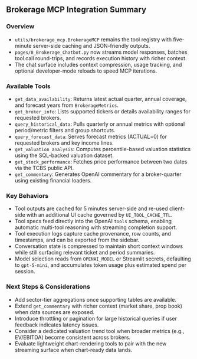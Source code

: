 ## Brokerage MCP Integration Summary

### Overview
- `utils/brokerage_mcp.BrokerageMCP` remains the tool registry with five-minute server-side caching and JSON-friendly outputs.
- `pages/8_Brokerage_Chatbot.py` now streams model responses, batches tool call round-trips, and records execution history with richer context.
- The chat surface includes context compression, usage tracking, and optional developer-mode reloads to speed MCP iterations.

### Available Tools
- `get_data_availability`: Returns latest actual quarter, annual coverage, and forecast years from `BrokerageMetrics`.
- `get_broker_info`: Lists supported tickers or details availability ranges for requested brokers.
- `query_historical_data`: Pulls quarterly or annual metrics with optional period/metric filters and group shortcuts.
- `query_forecast_data`: Serves forecast metrics (ACTUAL=0) for requested brokers and key income lines.
- `get_valuation_analysis`: Computes percentile-based valuation statistics using the SQL-backed valuation dataset.
- `get_stock_performance`: Fetches price performance between two dates via the TCBS public API.
- `get_commentary`: Generates OpenAI commentary for a broker-quarter using existing financial loaders.

### Key Behaviors
- Tool outputs are cached for 5 minutes server-side and re-used client-side with an additional UI cache governed by `UI_TOOL_CACHE_TTL`.
- Tool specs feed directly into the OpenAI `tools` schema, enabling automatic multi-tool reasoning with streaming completion support.
- Tool execution logs capture cache provenance, row counts, and timestamps, and can be exported from the sidebar.
- Conversation state is compressed to maintain short context windows while still surfacing relevant ticket and period summaries.
- Model selection reads from `OPENAI_MODEL` or Streamlit secrets, defaulting to `gpt-5-mini`, and accumulates token usage plus estimated spend per session.

### Next Steps & Considerations
- Add sector-tier aggregations once supporting tables are available.
- Extend `get_commentary` with richer context (market share, prop book) when data sources are exposed.
- Introduce throttling or pagination for large historical queries if user feedback indicates latency issues.
- Consider a dedicated valuation trend tool when broader metrics (e.g., EV/EBITDA) become consistent across brokers.
- Evaluate lightweight chart-rendering tools to pair with the new streaming surface when chart-ready data lands.

